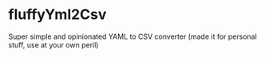 fluffyYml2Csv
=============

Super simple and opinionated YAML to CSV converter (made it for personal stuff, use at your own peril)
